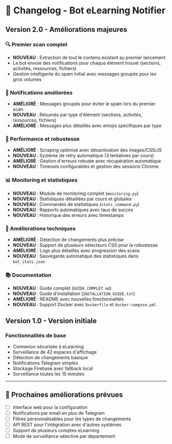 # 📝 Changelog - Bot eLearning Notifier

## Version 2.0 - Améliorations majeures

### 🔍 Premier scan complet
- **NOUVEAU** : Extraction de tout le contenu existant au premier lancement
- Le bot envoie des notifications pour chaque élément trouvé (sections, activités, ressources, fichiers)
- Gestion intelligente du spam initial avec messages groupés pour les gros volumes

### 📱 Notifications améliorées
- **AMÉLIORÉ** : Messages groupés pour éviter le spam lors du premier scan
- **NOUVEAU** : Résumés par type d'élément (sections, activités, ressources, fichiers)
- **AMÉLIORÉ** : Messages plus détaillés avec emojis spécifiques par type

### 🚀 Performance et robustesse
- **AMÉLIORÉ** : Scraping optimisé avec désactivation des images/CSS/JS
- **NOUVEAU** : Système de retry automatique (3 tentatives par cours)
- **AMÉLIORÉ** : Gestion d'erreurs robuste avec récupération automatique
- **NOUVEAU** : Timeouts configurables et gestion des sessions Chrome

### 📊 Monitoring et statistiques
- **NOUVEAU** : Module de monitoring complet (`monitoring.py`)
- **NOUVEAU** : Statistiques détaillées par cours et globales
- **NOUVEAU** : Commandes de statistiques (`stats_command.py`)
- **NOUVEAU** : Rapports automatiques avec taux de succès
- **NOUVEAU** : Historique des erreurs avec timestamps

### 🔧 Améliorations techniques
- **AMÉLIORÉ** : Détection de changements plus précise
- **NOUVEAU** : Support de plusieurs sélecteurs CSS pour la robustesse
- **AMÉLIORÉ** : Logs plus détaillés avec progression des scans
- **NOUVEAU** : Sauvegarde automatique des statistiques dans `bot_stats.json`

### 📚 Documentation
- **NOUVEAU** : Guide complet (`GUIDE_COMPLET.md`)
- **NOUVEAU** : Guide d'installation (`INSTALLATION_GUIDE.txt`)
- **AMÉLIORÉ** : README avec nouvelles fonctionnalités
- **NOUVEAU** : Support Docker avec `Dockerfile` et `docker-compose.yml`

## Version 1.0 - Version initiale

### Fonctionnalités de base
- Connexion sécurisée à eLearning
- Surveillance de 42 espaces d'affichage
- Détection de changements basique
- Notifications Telegram simples
- Stockage Firebase avec fallback local
- Surveillance toutes les 15 minutes

---

## 🎯 Prochaines améliorations prévues

- [ ] Interface web pour la configuration
- [ ] Notifications par email en plus de Telegram
- [ ] Filtres personnalisables pour les types de changements
- [ ] API REST pour l'intégration avec d'autres systèmes
- [ ] Support de plusieurs comptes eLearning
- [ ] Mode de surveillance sélective par département